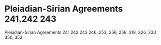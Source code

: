 # Pleiadian-Sirian Agreements 241.242 243

Pleiadian-Sirian Agreements 241.242 243
246, 253, 256, 258, 318, 326, 330
350, 353
